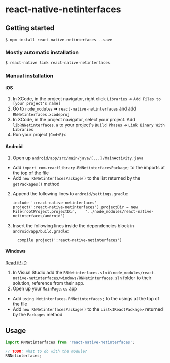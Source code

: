 
# react-native-netinterfaces

## Getting started

`$ npm install react-native-netinterfaces --save`

### Mostly automatic installation

`$ react-native link react-native-netinterfaces`

### Manual installation


#### iOS

1. In XCode, in the project navigator, right click `Libraries` ➜ `Add Files to [your project's name]`
2. Go to `node_modules` ➜ `react-native-netinterfaces` and add `RNNetinterfaces.xcodeproj`
3. In XCode, in the project navigator, select your project. Add `libRNNetinterfaces.a` to your project's `Build Phases` ➜ `Link Binary With Libraries`
4. Run your project (`Cmd+R`)<

#### Android

1. Open up `android/app/src/main/java/[...]/MainActivity.java`
  - Add `import com.reactlibrary.RNNetinterfacesPackage;` to the imports at the top of the file
  - Add `new RNNetinterfacesPackage()` to the list returned by the `getPackages()` method
2. Append the following lines to `android/settings.gradle`:
  	```
  	include ':react-native-netinterfaces'
  	project(':react-native-netinterfaces').projectDir = new File(rootProject.projectDir, 	'../node_modules/react-native-netinterfaces/android')
  	```
3. Insert the following lines inside the dependencies block in `android/app/build.gradle`:
  	```
      compile project(':react-native-netinterfaces')
  	```

#### Windows
[Read it! :D](https://github.com/ReactWindows/react-native)

1. In Visual Studio add the `RNNetinterfaces.sln` in `node_modules/react-native-netinterfaces/windows/RNNetinterfaces.sln` folder to their solution, reference from their app.
2. Open up your `MainPage.cs` app
  - Add `using Netinterfaces.RNNetinterfaces;` to the usings at the top of the file
  - Add `new RNNetinterfacesPackage()` to the `List<IReactPackage>` returned by the `Packages` method


## Usage
```javascript
import RNNetinterfaces from 'react-native-netinterfaces';

// TODO: What to do with the module?
RNNetinterfaces;
```
  
